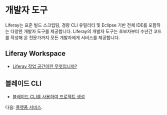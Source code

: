# 개발자 도구

Liferay는 표준 빌드 스크립팅, 경량 CLI 유틸리티 및 Eclipse 기반 전체 IDE를 포함하는 다양한 개발자 도구를 제공합니다. Liferay의 개발자 도구는 초보자부터 수년간 코드를 작성해 온 전문가까지 모든 개발자에게 서비스를 제공합니다.

## Liferay Workspace

* [Liferay 작업 공간이란 무엇입니까?](https://learn.liferay.com/w/dxp/building-applications/tooling/liferay-workspace/what-is-liferay-workspace)

## 블레이드 CLI

* [블레이드 CLI를 사용하여 프로젝트 생성](https://learn.liferay.com/w/dxp/building-applications/tooling/blade-cli/generating-projects-with-blade-cli)

다음: [플랫폼 서비스](./platform-services.md).
